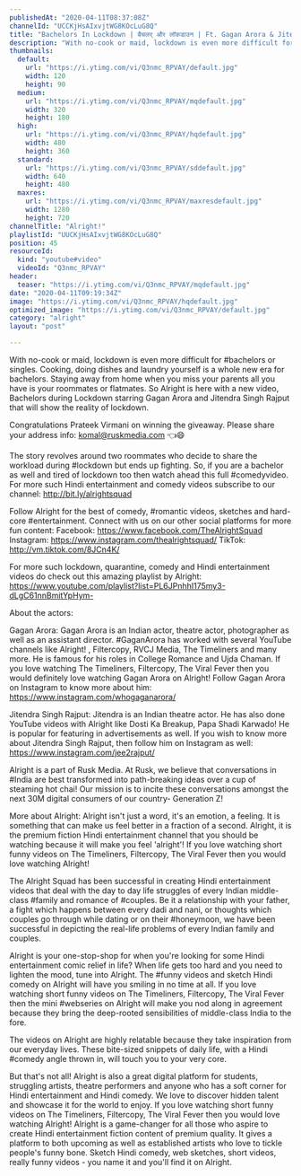 ```yaml
---
publishedAt: "2020-04-11T08:37:08Z"
channelId: "UCCKjHsAIxvjtWG8KOcLuG8Q"
title: "Bachelors In Lockdown | बैचलर् और लॉकडाउन | Ft. Gagan Arora & Jitendra Singh Rajput"
description: "With no-cook or maid, lockdown is even more difficult for #bachelors or singles. Cooking, doing dishes and laundry yourself is a whole new era for bachelors. Staying away from home when you miss your parents all you have is your roommates or flatmates. So Alright is here with a new video, Bachelors during Lockdown starring Gagan Arora and Jitendra Singh Rajput that will show the reality of lockdown.\n\nCongratulations Prateek Virmani on winning the giveaway. Please share your address info:\nkomal@ruskmedia.com 👈😄\n\nThe story revolves around two roommates who decide to share the workload during #lockdown but ends up fighting. So, if you are a bachelor as well and tired of lockdown too then watch ahead this full #comedyvideo. For more such Hindi entertainment and comedy videos subscribe to our channel: http://bit.ly/alrightsquad\n\nFollow Alright for the best of comedy, #romantic videos, sketches and hard-core #entertainment. Connect with us on our other social platforms for more fun content: Facebook: https://www.facebook.com/TheAlrightSquad Instagram: https://www.instagram.com/thealrightsquad/ TikTok: http://vm.tiktok.com/8JCn4K/\n\nFor more such lockdown, quarantine, comedy and Hindi entertainment videos do check out this amazing playlist by Alright: https://www.youtube.com/playlist?list=PL6JPnhhI175my3-dLgC61nnBmitYpHym-\n\nAbout the actors:\n\nGagan Arora: Gagan Arora is an Indian actor, theatre actor, photographer as well as an assistant director. #GaganArora has worked with several YouTube channels like Alright! , Filtercopy, RVCJ Media, The Timeliners and many more. He is famous for his roles in College Romance and Ujda Chaman. If you love watching The Timeliners, Filtercopy, The Viral Fever then you would definitely love watching Gagan Arora on Alright! Follow Gagan Arora on Instagram to know more about him: https://www.instagram.com/whogaganarora/\n\nJitendra Singh Rajput: Jitendra is an Indian theatre actor. He has also done YouTube videos with Alright like Dosti Ka Breakup, Papa Shadi Karwado! He is popular for featuring in advertisements as well. If you wish to know more about Jitendra Singh Rajput, then follow him on Instagram as well: https://www.instagram.com/jee2rajput/\n\nAlright is a part of Rusk Media. At Rusk, we believe that conversations in #India are best transformed into path-breaking ideas over a cup of steaming hot chai! Our mission is to incite these conversations amongst the next 30M digital consumers of our country- Generation Z!\n\nMore about Alright: Alright isn't just a word, it's an emotion, a feeling. It is something that can make us feel better in a fraction of a second. Alright, it is the premium fiction Hindi entertainment channel that you should be watching because it will make you feel 'alright'! If you love watching short funny videos on The Timeliners, Filtercopy, The Viral Fever then you would love watching Alright!\n\nThe Alright Squad has been successful in creating Hindi entertainment videos that deal with the day to day life struggles of every Indian middle-class #family and romance of #couples. Be it a relationship with your father, a fight which happens between every dadi and nani, or thoughts which couples go through while dating or on their #honeymoon, we have been successful in depicting the real-life problems of every Indian family and couples.\n\nAlright is your one-stop-shop for when you're looking for some Hindi entertainment comic relief in life? When life gets too hard and you need to lighten the mood, tune into Alright. The #funny videos and sketch Hindi comedy on Alright will have you smiling in no time at all. If you love watching short funny videos on The Timeliners, Filtercopy, The Viral Fever then the mini #webseries on Alright will make you nod along in agreement because they bring the deep-rooted sensibilities of middle-class India to the fore.\n\nThe videos on Alright are highly relatable because they take inspiration from our everyday lives. These bite-sized snippets of daily life, with a Hindi #comedy angle thrown in, will touch you to your very core.\n\nBut that's not all! Alright is also a great digital platform for students, struggling artists, theatre performers and anyone who has a soft corner for Hindi entertainment and Hindi comedy. We love to discover hidden talent and showcase it for the world to enjoy. If you love watching short funny videos on The Timeliners, Filtercopy, The Viral Fever then you would love watching Alright! Alright is a game-changer for all those who aspire to create Hindi entertainment fiction content of premium quality. It gives a platform to both upcoming as well as established artists who love to tickle people's funny bone. Sketch Hindi comedy, web sketches, short videos, really funny videos - you name it and you'll find it on Alright."
thumbnails:
  default:
    url: "https://i.ytimg.com/vi/Q3nmc_RPVAY/default.jpg"
    width: 120
    height: 90
  medium:
    url: "https://i.ytimg.com/vi/Q3nmc_RPVAY/mqdefault.jpg"
    width: 320
    height: 180
  high:
    url: "https://i.ytimg.com/vi/Q3nmc_RPVAY/hqdefault.jpg"
    width: 480
    height: 360
  standard:
    url: "https://i.ytimg.com/vi/Q3nmc_RPVAY/sddefault.jpg"
    width: 640
    height: 480
  maxres:
    url: "https://i.ytimg.com/vi/Q3nmc_RPVAY/maxresdefault.jpg"
    width: 1280
    height: 720
channelTitle: "Alright!"
playlistId: "UUCKjHsAIxvjtWG8KOcLuG8Q"
position: 45
resourceId:
  kind: "youtube#video"
  videoId: "Q3nmc_RPVAY"
header:
  teaser: "https://i.ytimg.com/vi/Q3nmc_RPVAY/mqdefault.jpg"
date: "2020-04-11T09:19:34Z"
image: "https://i.ytimg.com/vi/Q3nmc_RPVAY/hqdefault.jpg"
optimized_image: "https://i.ytimg.com/vi/Q3nmc_RPVAY/default.jpg"
category: "alright"
layout: "post"

---
```

With no-cook or maid, lockdown is even more difficult for #bachelors or singles. Cooking, doing dishes and laundry yourself is a whole new era for bachelors. Staying away from home when you miss your parents all you have is your roommates or flatmates. So Alright is here with a new video, Bachelors during Lockdown starring Gagan Arora and Jitendra Singh Rajput that will show the reality of lockdown.

Congratulations Prateek Virmani on winning the giveaway. Please share your address info:
komal@ruskmedia.com 👈😄

The story revolves around two roommates who decide to share the workload during #lockdown but ends up fighting. So, if you are a bachelor as well and tired of lockdown too then watch ahead this full #comedyvideo. For more such Hindi entertainment and comedy videos subscribe to our channel: http://bit.ly/alrightsquad

Follow Alright for the best of comedy, #romantic videos, sketches and hard-core #entertainment. Connect with us on our other social platforms for more fun content: Facebook: https://www.facebook.com/TheAlrightSquad Instagram: https://www.instagram.com/thealrightsquad/ TikTok: http://vm.tiktok.com/8JCn4K/

For more such lockdown, quarantine, comedy and Hindi entertainment videos do check out this amazing playlist by Alright: https://www.youtube.com/playlist?list=PL6JPnhhI175my3-dLgC61nnBmitYpHym-

About the actors:

Gagan Arora: Gagan Arora is an Indian actor, theatre actor, photographer as well as an assistant director. #GaganArora has worked with several YouTube channels like Alright! , Filtercopy, RVCJ Media, The Timeliners and many more. He is famous for his roles in College Romance and Ujda Chaman. If you love watching The Timeliners, Filtercopy, The Viral Fever then you would definitely love watching Gagan Arora on Alright! Follow Gagan Arora on Instagram to know more about him: https://www.instagram.com/whogaganarora/

Jitendra Singh Rajput: Jitendra is an Indian theatre actor. He has also done YouTube videos with Alright like Dosti Ka Breakup, Papa Shadi Karwado! He is popular for featuring in advertisements as well. If you wish to know more about Jitendra Singh Rajput, then follow him on Instagram as well: https://www.instagram.com/jee2rajput/

Alright is a part of Rusk Media. At Rusk, we believe that conversations in #India are best transformed into path-breaking ideas over a cup of steaming hot chai! Our mission is to incite these conversations amongst the next 30M digital consumers of our country- Generation Z!

More about Alright: Alright isn't just a word, it's an emotion, a feeling. It is something that can make us feel better in a fraction of a second. Alright, it is the premium fiction Hindi entertainment channel that you should be watching because it will make you feel 'alright'! If you love watching short funny videos on The Timeliners, Filtercopy, The Viral Fever then you would love watching Alright!

The Alright Squad has been successful in creating Hindi entertainment videos that deal with the day to day life struggles of every Indian middle-class #family and romance of #couples. Be it a relationship with your father, a fight which happens between every dadi and nani, or thoughts which couples go through while dating or on their #honeymoon, we have been successful in depicting the real-life problems of every Indian family and couples.

Alright is your one-stop-shop for when you're looking for some Hindi entertainment comic relief in life? When life gets too hard and you need to lighten the mood, tune into Alright. The #funny videos and sketch Hindi comedy on Alright will have you smiling in no time at all. If you love watching short funny videos on The Timeliners, Filtercopy, The Viral Fever then the mini #webseries on Alright will make you nod along in agreement because they bring the deep-rooted sensibilities of middle-class India to the fore.

The videos on Alright are highly relatable because they take inspiration from our everyday lives. These bite-sized snippets of daily life, with a Hindi #comedy angle thrown in, will touch you to your very core.

But that's not all! Alright is also a great digital platform for students, struggling artists, theatre performers and anyone who has a soft corner for Hindi entertainment and Hindi comedy. We love to discover hidden talent and showcase it for the world to enjoy. If you love watching short funny videos on The Timeliners, Filtercopy, The Viral Fever then you would love watching Alright! Alright is a game-changer for all those who aspire to create Hindi entertainment fiction content of premium quality. It gives a platform to both upcoming as well as established artists who love to tickle people's funny bone. Sketch Hindi comedy, web sketches, short videos, really funny videos - you name it and you'll find it on Alright.